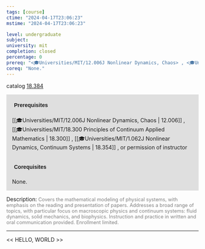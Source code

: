 ```yaml
---
tags: [course]
ctime: "2024-04-17T23:06:23"
mstime: "2024-04-17T23:06:23"

level: undergraduate
subject: 
university: mit
completion: closed
percentage: 0
prereq: "<🎓Universities/MIT/12.006J Nonlinear Dynamics, Chaos> , <🎓Universities/MIT/18.300 Principles of Continuum Applied Mathematics> , <🎓Universities/MIT/1.062J Nonlinear Dynamics, Continuum Systems> , or permission of instructor"
coreq: "None."
---
```


catalog [18.384](http://student.mit.edu/catalog/m18a.html#18.384)

<span style="display: block; padding: 15px; background-color: rgb(100, 100, 100, 0.2);"><font id="m_prereq1736_0" style="display: block; font-family: Arial, sans-serif; font-weight: bold; padding: 5px">Prerequisites</font><br><span id="prereq1736_0">[[🎓Universities/MIT/12.006J Nonlinear Dynamics, Chaos | 12.006]] , [[🎓Universities/MIT/18.300 Principles of Continuum Applied Mathematics | 18.300]] , [[🎓Universities/MIT/1.062J Nonlinear Dynamics, Continuum Systems | 18.354]] , or permission of instructor</span></span>
<span style="display: block; padding: 15px; background-color: rgb(100, 100, 100, 0.2);"><font id="m_coreq1736_0" style="display: block; font-family: Arial, sans-serif; font-weight: bold; padding: 5px">Corequisites</font><br><span id="coreq1736_0">None.</span></span>

<font style="">Description:</font>
<font style="color: grey; font-size: 0.8rem;">Covers the mathematical modeling of physical systems, with emphasis on the reading and presentation of papers. Addresses a broad range of topics, with particular focus on macroscopic physics and continuum systems: fluid dynamics, solid mechanics, and biophysics. Instruction and practice in written and oral communication provided. Enrollment limited.</font>



---

<< HELLO, WORLD >>

